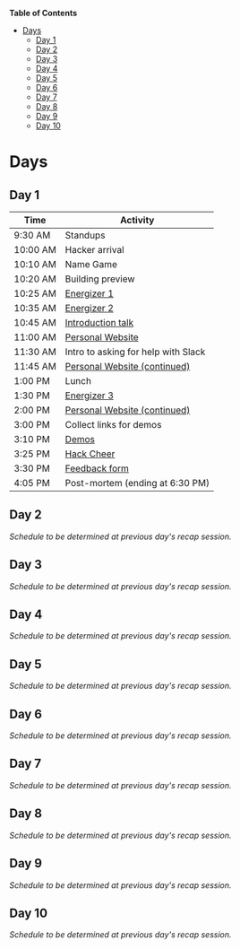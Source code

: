 <!-- markdown-toc start - Don't edit this section. Run M-x markdown-toc-generate-toc again -->
**Table of Contents**

- [Days](#days)
  - [Day 1](#day-1)
  - [Day 2](#day-2)
  - [Day 3](#day-3)
  - [Day 4](#day-4)
  - [Day 5](#day-5)
  - [Day 6](#day-6)
  - [Day 7](#day-7)
  - [Day 8](#day-8)
  - [Day 9](#day-9)
  - [Day 10](#day-10)

<!-- markdown-toc end -->

# Days

## Day 1

| Time     | Activity                                                      |
| -------- | ------------------------------------------------------------- |
| 9:30 AM  | Standups                                                      |
| 10:00 AM | Hacker arrival                                                |
| 10:10 AM | Name Game                                                     |
| 10:20 AM | Building preview                                              |
| 10:25 AM | [Energizer 1](../ACTIVITIES.md#i-love-my-neighbor-who)        |
| 10:35 AM | [Energizer 2](../ACTIVITIES.md#human-pictionary)              |
| 10:45 AM | [Introduction talk](../ACTIVITIES.md#introduction-talk)       |
| 11:00 AM | [Personal Website][personal_website]                          |
| 11:30 AM | Intro to asking for help with Slack                           |
| 11:45 AM | [Personal Website (continued)][personal_website]              |
| 1:00 PM  | Lunch                                                         |
| 1:30 PM  | [Energizer 3](../ACTIVITIES.md#evolution-rock-paper-scissors) |
| 2:00 PM  | [Personal Website (continued)][personal_website]              |
| 3:00 PM  | Collect links for demos                                       |
| 3:10 PM  | [Demos](../ACTIVITIES.md#demos)                               |
| 3:25 PM  | [Hack Cheer](../ACTIVITIES.md#hack-cheer)                     |
| 3:30 PM  | [Feedback form](../ACTIVITIES.md#feedback-forms)              |
| 4:05 PM  | Post-mortem (ending at 6:30 PM)                               |

## Day 2

_Schedule to be determined at previous day's recap session._

## Day 3

_Schedule to be determined at previous day's recap session._

## Day 4

_Schedule to be determined at previous day's recap session._

## Day 5

_Schedule to be determined at previous day's recap session._

## Day 6

_Schedule to be determined at previous day's recap session._

## Day 7

_Schedule to be determined at previous day's recap session._

## Day 8

_Schedule to be determined at previous day's recap session._

## Day 9

_Schedule to be determined at previous day's recap session._

## Day 10

_Schedule to be determined at previous day's recap session._

[personal_website]: https://workshops.hackclub.com/personal_website
[that_was_easy]: https://workshops.hackclub.com/that_was_easy
[geometric_pattern]: https://workshops.hackclub.com/geometric_pattern
[dodge]: https://workshops.hackclub.com/dodge
[platformer]: https://workshops.hackclub.com/platformer
[chat]: https://workshops.hackclub.com/chat
[collab_sketch]: https://workshops.hackclub.com/collab_sketch
[free_form_projects]: ../ACTIVITIES.md#free-form-projects
[hackathon]: ../ACTIVITIES.md#hackathons
